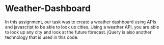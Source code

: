 # Weather-Dashboard

In this assignment, our task was to create a weather dashboard using APIs and javascript to be able to look up cities.
Using a weather API, you are able to look up any city and look at the future forecast.
jQuery is also another technology that is used in this code.
